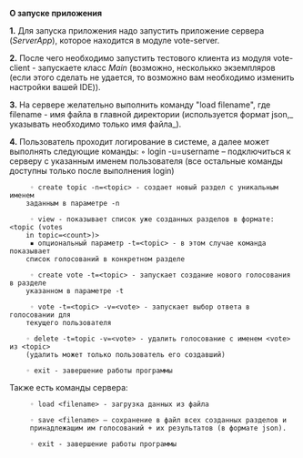 **О запуске приложения**

**1.** Для запуска приложения надо запустить приложение сервера (_ServerApp_), которое находится в модуле vote-server.

**2.** После чего необходимо запустить тестового клиента из модуля vote-client - запускаете класс _Main_ (возможно, несколькко экземпляров (если этого сделать не удается, то возможно вам необходимо изменить настройки вашей IDE)).

**3.** На сервере желательно выполнить команду "load filename", где filename - имя файла в главной директории (используется формат json,_ указывать необходимо только имя файла_).

**4.** Пользователь проходит логирование в системе, а далее может выполнять следующие команды:
         ◦ login -u=username – подключиться к серверу с указанным именем 
        пользователя (все остальные команды доступны только после выполнения 
        login)
        
         ◦ create topic -n=<topic> - создает новый раздел c уникальным именем 
        заданным в параметре -n
         
         ◦ view - показывает список уже созданных разделов в формате: <topic (votes 
        in topic=<count>)>
         ▪ опциональный параметр -t=<topic> - в этом случае команда показывает 
        список голосований в конкретном разделе
         
         ◦ create vote -t=<topic> - запускает создание нового голосования в разделе 
        указанном в параметре -t
         
         ◦ vote -t=<topic> -v=<vote> - запускает выбор ответа в голосовании для 
        текущего пользователя
        
        ◦ delete -t=topic -v=<vote> - удалить голосование с именем <vote> из <topic> 
        (удалить может только пользователь его создавший)
        
        ◦ exit - завершение работы программы

Также есть команды сервера:

         ◦ load <filename> - загрузка данных из файла
         
         ◦ save <filename> – сохранение в файл всех созданных разделов и 
         принадлежащим им голосований + их результатов (в формате json).
         
         ◦ exit - завершение работы программы
